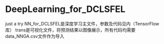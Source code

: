 # DeepLearning_for_DCLSFEL
just a try
NN_for_DCLSFEL是深度学习主文件，参数及代码见内（TensorFlow库）
trans是可视化文件，将预测结果以图像展示，所有代码均需要data_NNGA.csv文件作为导入

